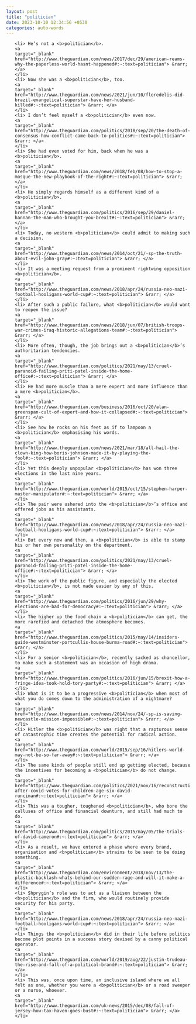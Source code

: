 ```yaml
---
layout: post
title: "politician"
date: 2023-10-10 12:34:56 +0530
categories: auto-words
---
```

<ol>

    <li> He’s not a <b>politician</b>.
    <a 
    target="_blank" 
    href="http://www.theguardian.com/news/2017/dec/29/american-reams-why-the-paperless-world-hasnt-happened#:~:text=politician"> &rarr; </a>
    </li>
    <li> Now she was a <b>politician</b>, too.
    <a 
    target="_blank" 
    href="http://www.theguardian.com/news/2021/jun/10/floredelis-did-brazil-evangelical-superstar-have-her-husband-killed#:~:text=politician"> &rarr; </a>
    </li>
    <li> I don’t feel myself a <b>politician</b> even now.
    <a 
    target="_blank" 
    href="http://www.theguardian.com/politics/2018/sep/20/the-death-of-consensus-how-conflict-came-back-to-politics#:~:text=politician"> &rarr; </a>
    </li>
    <li> She had even voted for him, back when he was a <b>politician</b>.
    <a 
    target="_blank" 
    href="http://www.theguardian.com/news/2018/feb/08/how-to-stop-a-mosque-the-new-playbook-of-the-right#:~:text=politician"> &rarr; </a>
    </li>
    <li> He simply regards himself as a different kind of a <b>politician</b>.
    <a 
    target="_blank" 
    href="http://www.theguardian.com/politics/2016/sep/29/daniel-hannan-the-man-who-brought-you-brexit#:~:text=politician"> &rarr; </a>
    </li>
    <li> Today, no western <b>politician</b> could admit to making such a decision.
    <a 
    target="_blank" 
    href="http://www.theguardian.com/news/2014/oct/21/-sp-the-truth-about-evil-john-gray#:~:text=politician"> &rarr; </a>
    </li>
    <li> It was a meeting request from a prominent rightwing opposition <b>politician</b>.
    <a 
    target="_blank" 
    href="http://www.theguardian.com/news/2018/apr/24/russia-neo-nazi-football-hooligans-world-cup#:~:text=politician"> &rarr; </a>
    </li>
    <li> After such a public failure, what <b>politician</b> would want to reopen the issue?
    <a 
    target="_blank" 
    href="http://www.theguardian.com/news/2018/jun/07/british-troops-war-crimes-iraq-historic-allegations-team#:~:text=politician"> &rarr; </a>
    </li>
    <li> More often, though, the job brings out a <b>politician</b>’s authoritarian tendencies.
    <a 
    target="_blank" 
    href="http://www.theguardian.com/politics/2021/may/13/cruel-paranoid-failing-priti-patel-inside-the-home-office#:~:text=politician"> &rarr; </a>
    </li>
    <li> He had more muscle than a mere expert and more influence than a mere <b>politician</b>.
    <a 
    target="_blank" 
    href="http://www.theguardian.com/business/2016/oct/20/alan-greenspan-cult-of-expert-and-how-it-collapsed#:~:text=politician"> &rarr; </a>
    </li>
    <li> See how he rocks on his feet as if to lampoon a <b>politician</b> emphasising his words.
    <a 
    target="_blank" 
    href="http://www.theguardian.com/news/2021/mar/18/all-hail-the-clown-king-how-boris-johnson-made-it-by-playing-the-fool#:~:text=politician"> &rarr; </a>
    </li>
    <li> Yet this deeply unpopular <b>politician</b> has won three elections in the last nine years.
    <a 
    target="_blank" 
    href="http://www.theguardian.com/world/2015/oct/15/stephen-harper-master-manipulator#:~:text=politician"> &rarr; </a>
    </li>
    <li> The pair were ushered into the <b>politician</b>’s office and offered jobs as his assistants.
    <a 
    target="_blank" 
    href="http://www.theguardian.com/news/2018/apr/24/russia-neo-nazi-football-hooligans-world-cup#:~:text=politician"> &rarr; </a>
    </li>
    <li> But every now and then, a <b>politician</b> is able to stamp his or her own personality on the department.
    <a 
    target="_blank" 
    href="http://www.theguardian.com/politics/2021/may/13/cruel-paranoid-failing-priti-patel-inside-the-home-office#:~:text=politician"> &rarr; </a>
    </li>
    <li> The work of the public figure, and especially the elected <b>politician</b>, is not made easier by any of this.
    <a 
    target="_blank" 
    href="http://www.theguardian.com/politics/2016/jun/29/why-elections-are-bad-for-democracy#:~:text=politician"> &rarr; </a>
    </li>
    <li> The higher up the food chain a <b>politician</b> can get, the more rarefied and detached the atmosphere becomes.
    <a 
    target="_blank" 
    href="http://www.theguardian.com/politics/2015/may/14/insiders-guide-westminster-portcullis-house-burma-road#:~:text=politician"> &rarr; </a>
    </li>
    <li> For a senior <b>politician</b>, recently sacked as chancellor, to make such a statement was an occasion of high drama.
    <a 
    target="_blank" 
    href="http://www.theguardian.com/politics/2016/jun/15/brexit-how-a-fringe-idea-took-hold-tory-party#:~:text=politician"> &rarr; </a>
    </li>
    <li> What is it to be a progressive <b>politician</b> when most of what you do comes down to the administration of a nightmare?
    <a 
    target="_blank" 
    href="http://www.theguardian.com/news/2014/nov/24/-sp-is-saving-newcastle-mission-impossible#:~:text=politician"> &rarr; </a>
    </li>
    <li> Hitler the <b>politician</b> was right that a rapturous sense of catastrophic time creates the potential for radical action.
    <a 
    target="_blank" 
    href="http://www.theguardian.com/world/2015/sep/16/hitlers-world-may-not-be-so-far-away#:~:text=politician"> &rarr; </a>
    </li>
    <li> The same kinds of people still end up getting elected, because the incentives for becoming a <b>politician</b> do not change.
    <a 
    target="_blank" 
    href="https://www.theguardian.com/politics/2021/nov/16/reconstruction-after-covid-votes-for-children-age-six-david-runciman#:~:text=politician"> &rarr; </a>
    </li>
    <li> This was a tougher, toughened <b>politician</b>, who bore the calluses of office and financial downturn, and still had much to do.
    <a 
    target="_blank" 
    href="http://www.theguardian.com/politics/2015/may/05/the-trials-of-david-cameron#:~:text=politician"> &rarr; </a>
    </li>
    <li> As a result, we have entered a phase where every brand, organisation and <b>politician</b> strains to be seen to be doing something.
    <a 
    target="_blank" 
    href="http://www.theguardian.com/environment/2018/nov/13/the-plastic-backlash-whats-behind-our-sudden-rage-and-will-it-make-a-difference#:~:text=politician"> &rarr; </a>
    </li>
    <li> Shprygin’s role was to act as a liaison between the <b>politician</b> and the firm, who would routinely provide security for his party.
    <a 
    target="_blank" 
    href="http://www.theguardian.com/news/2018/apr/24/russia-neo-nazi-football-hooligans-world-cup#:~:text=politician"> &rarr; </a>
    </li>
    <li> Things the <b>politician</b> did in their life before politics become plot points in a success story devised by a canny political operator.
    <a 
    target="_blank" 
    href="http://www.theguardian.com/world/2019/aug/22/justin-trudeau-the-rise-and-fall-of-a-political-brand#:~:text=politician"> &rarr; </a>
    </li>
    <li> This was, once upon time, an inclusive island where we all felt as one, whether you were a <b>politician</b> or a road sweeper or a nurse, whoever.
    <a 
    target="_blank" 
    href="http://www.theguardian.com/uk-news/2015/dec/08/fall-of-jersey-how-tax-haven-goes-bust#:~:text=politician"> &rarr; </a>
    </li>